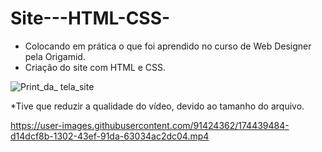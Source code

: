 # Site---HTML-CSS-

- Colocando em prática o que foi aprendido no curso de Web Designer pela Origamid.
- Criação do site com HTML e CSS.


![Print_da_ tela_site](https://user-images.githubusercontent.com/91424362/174438841-ec551139-6cf9-4328-a890-41884e019516.jpg)

*Tive que reduzir a qualidade do vídeo, devido ao tamanho do arquivo.

https://user-images.githubusercontent.com/91424362/174439484-d14dcf8b-1302-43ef-91da-63034ac2dc04.mp4

